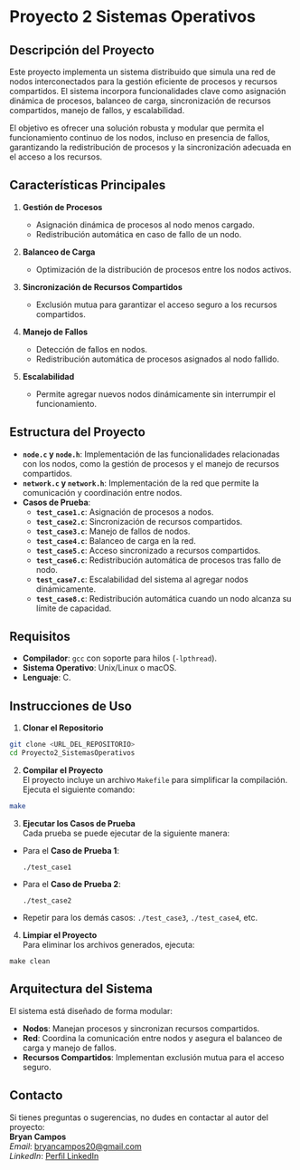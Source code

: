 # Proyecto 2 Sistemas Operativos

## Descripción del Proyecto

Este proyecto implementa un sistema distribuido que simula una red de nodos interconectados para la gestión eficiente de procesos y recursos compartidos. El sistema incorpora funcionalidades clave como asignación dinámica de procesos, balanceo de carga, sincronización de recursos compartidos, manejo de fallos, y escalabilidad.

El objetivo es ofrecer una solución robusta y modular que permita el funcionamiento continuo de los nodos, incluso en presencia de fallos, garantizando la redistribución de procesos y la sincronización adecuada en el acceso a los recursos.

## Características Principales

1. **Gestión de Procesos**  
   - Asignación dinámica de procesos al nodo menos cargado.  
   - Redistribución automática en caso de fallo de un nodo.

2. **Balanceo de Carga**  
   - Optimización de la distribución de procesos entre los nodos activos.

3. **Sincronización de Recursos Compartidos**  
   - Exclusión mutua para garantizar el acceso seguro a los recursos compartidos.  

4. **Manejo de Fallos**  
   - Detección de fallos en nodos.  
   - Redistribución automática de procesos asignados al nodo fallido.

5. **Escalabilidad**  
   - Permite agregar nuevos nodos dinámicamente sin interrumpir el funcionamiento.

## Estructura del Proyecto

- **`node.c` y `node.h`**: Implementación de las funcionalidades relacionadas con los nodos, como la gestión de procesos y el manejo de recursos compartidos.
- **`network.c` y `network.h`**: Implementación de la red que permite la comunicación y coordinación entre nodos.
- **Casos de Prueba**:  
  - **`test_case1.c`**: Asignación de procesos a nodos.  
  - **`test_case2.c`**: Sincronización de recursos compartidos.  
  - **`test_case3.c`**: Manejo de fallos de nodos.  
  - **`test_case4.c`**: Balanceo de carga en la red.  
  - **`test_case5.c`**: Acceso sincronizado a recursos compartidos.  
  - **`test_case6.c`**: Redistribución automática de procesos tras fallo de nodo.  
  - **`test_case7.c`**: Escalabilidad del sistema al agregar nodos dinámicamente.  
  - **`test_case8.c`**: Redistribución automática cuando un nodo alcanza su límite de capacidad.

## Requisitos

- **Compilador**: `gcc` con soporte para hilos (`-lpthread`).
- **Sistema Operativo**: Unix/Linux o macOS.
- **Lenguaje**: C.

## Instrucciones de Uso

1. **Clonar el Repositorio**  

```bash
git clone <URL_DEL_REPOSITORIO>
cd Proyecto2_SistemasOperativos
```

2. **Compilar el Proyecto**  
El proyecto incluye un archivo `Makefile` para simplificar la compilación.  
Ejecuta el siguiente comando:  

```bash
make
```


3. **Ejecutar los Casos de Prueba**  
Cada prueba se puede ejecutar de la siguiente manera:  
- Para el **Caso de Prueba 1**:
  ```
  ./test_case1
  ```
- Para el **Caso de Prueba 2**:
  ```
  ./test_case2
  ```
- Repetir para los demás casos: `./test_case3`, `./test_case4`, etc.

4. **Limpiar el Proyecto**  
Para eliminar los archivos generados, ejecuta:  

 ```
make clean
 ```

 ## Arquitectura del Sistema

El sistema está diseñado de forma modular:
- **Nodos**: Manejan procesos y sincronizan recursos compartidos.
- **Red**: Coordina la comunicación entre nodos y asegura el balanceo de carga y manejo de fallos.
- **Recursos Compartidos**: Implementan exclusión mutua para el acceso seguro.

## Contacto

Si tienes preguntas o sugerencias, no dudes en contactar al autor del proyecto:  
**Bryan Campos**  
_Email_: bryancampos20@gmail.com  
_LinkedIn_: [Perfil LinkedIn](https://www.linkedin.com/in/bryan-campos-castro-138a3a189/)
